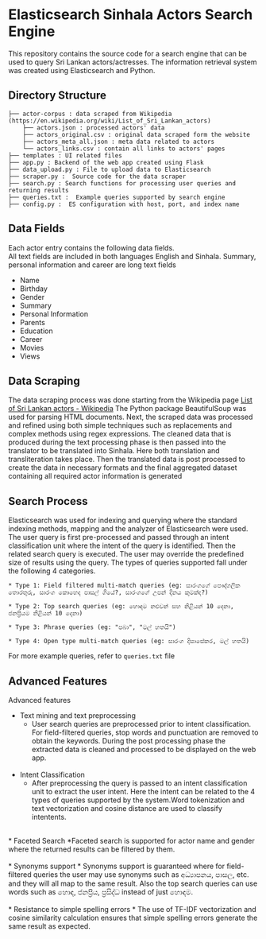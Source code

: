 # Elasticsearch Sinhala Actors Search Engine

This repository contains the source code for a search engine that can be used to query Sri Lankan actors/actresses. The information retrieval system was created using Elasticsearch and Python.

## Directory Structure

```
├── actor-corpus : data scraped from Wikipedia (https://en.wikipedia.org/wiki/List_of_Sri_Lankan_actors)                    
    ├── actors.json : processed actors' data 
    ├── actors_original.csv : original data scraped form the website
    ├── actors_meta_all.json : meta data related to actors
    └── actors_links.csv : contain all links to actors' pages
├── templates : UI related files  
├── app.py : Backend of the web app created using Flask 
├── data_upload.py : File to upload data to Elasticsearch
├── scraper.py :  Source code for the data scraper  
├── search.py : Search functions for processing user queries and returning results
├── queries.txt :  Example queries supported by search engine  
├── config.py :  ES configuration with host, port, and index name        
```

## Data Fields

Each actor entry contains the following data fields. <br /> All text fields are included in both languages English and Sinhala. Summary, personal information and career are long text fields

* Name
* Birthday
* Gender
* Summary
* Personal Information
* Parents
* Education
* Career
* Movies
* Views

## Data Scraping

The data scraping process was done starting from the Wikipedia page [List of Sri Lankan actors - Wikipedia](https://en.wikipedia.org/wiki/List_of_Sri_Lankan_actors)
The Python package BeautifulSoup was used for parsing HTML documents.
Next, the scraped data was processed and refined using both simple techniques 
such as replacements and complex methods using regex expressions.
The cleaned data that is produced during the text processing phase is then passed into the translator to be translated into Sinhala.
Here both translation and transliteration takes place. Then the translated 
data is post processed to create the data in necessary formats and the final 
aggregated dataset containing all required actor information is generated

## Search Process

Elasticsearch was used for indexing and querying where the standard indexing methods, mapping and the analyzer of Elasticsearch were used. The user query is first pre-processed and passed through an intent classification unit where the intent of the query is identified. Then the related search query is executed. The user may override the predefined size of results using the query. The types of queries supported fall under the following 4 categories.

```
* Type 1: Field filtered multi-match queries (eg: සාරංගගේ පෞද්ගලික තොරතුරු, සාරංග කොහෙද පාසල් ගියේ?, සාරංගගේ උපන් දිනය කුමක්ද?)

* Type 2: Top search queries (eg: හොඳම නළුවන් සහ නිළියන් 10 දෙනා, ජනප්‍රියම නිළියන් 10 දෙනා)

* Type 3: Phrase queries (eg: "පබා", "මල් හතයි")

* Type 4: Open type multi-match queries (eg: සාරංග දිසාසේකර, මල් හතයි)
```

For more example queries, refer to ```queries.txt``` file

## Advanced Features

Advanced features

* Text mining and text preprocessing 
  * User search queries are preprocessed prior to intent classification. For field-filtered queries, stop words and punctuation are removed to obtain the keywords. During the post processing phase the extracted data is cleaned and processed to be displayed on the web app.<br /> 
  <br /> 
* Intent Classification 
  * After preprocessing the query is passed to an intent classification unit to extract the user intent. Here the intent can be related to the 4 types of queries supported by the system.Word tokenization and text vectorization and cosine distance are used to classify intentents.<br /> 
<br /> 
* Faceted Search
  *Faceted search is supported for actor name and gender where the returned results can be filtered by them.<br /> 
<br /> 
* Synonyms support
  * Synonyms support is guaranteed where for field-filtered queries the user may use synonyms such as අධ්‍යාපනය, පාසල, etc. and they will all map to the same result. Also the top search queries can use words such as හොඳ, ජනප්‍රිය, ප්‍රසිද්ධ instead of just හොඳම. <br /> 
<br /> 
* Resistance to simple spelling errors
  * The use of TF-IDF vectorization and cosine similarity calculation ensures that simple spelling errors generate the same result as expected.

